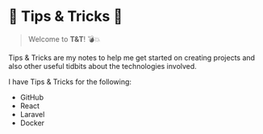 # 🍆 Tips & Tricks 🎃

> Welcome to **T&T**! 💣💥

Tips & Tricks are my notes to help me get started on creating projects and also other useful tidbits about the technologies involved.

I have Tips & Tricks for the following:
- GitHub
- React
- Laravel
- Docker
